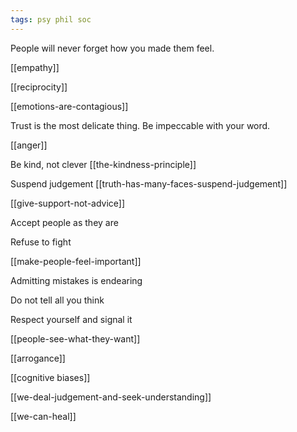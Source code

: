 ```yaml
---
tags: psy phil soc
---
```


People will never forget how you made them feel.

[[empathy]]

[[reciprocity]]

[[emotions-are-contagious]]

Trust is the most delicate thing. Be impeccable with your word.

[[anger]]

Be kind, not clever [[the-kindness-principle]]

Suspend judgement [[truth-has-many-faces-suspend-judgement]]

[[give-support-not-advice]]

Accept people as they are 

Refuse to fight 

[[make-people-feel-important]]

Admitting mistakes is endearing 

Do not tell all you think 

Respect yourself and signal it 

[[people-see-what-they-want]]

[[arrogance]]

[[cognitive biases]]

[[we-deal-judgement-and-seek-understanding]]

[[we-can-heal]]
